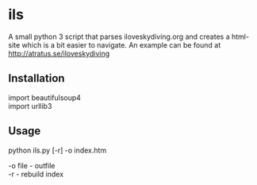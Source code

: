 # ils

A small python 3 script that parses iloveskydiving.org and creates a html-site which is a bit easier to navigate. An example can be found at http://atratus.se/iloveskydiving

## Installation

import beautifulsoup4  
import urllib3

## Usage

python ils.py [-r] -o index.htm

-o file - outfile  
-r - rebuild index

